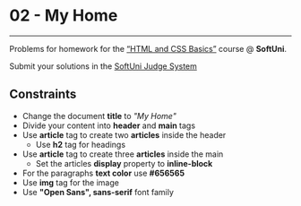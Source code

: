 ﻿# 02 - My Home
------
Problems for homework for the [“HTML and CSS Basics”](#) course @ **SoftUni**.

Submit your solutions in
the [SoftUni Judge System](https://judge.softuni.bg/Contests/#!/List/ByCategory/165/HTML-and-CSS)

## Constraints

* Change the document **title** to *"My Home"*
* Divide your content into **header** and **main** tags
* Use **article** tag to create two **articles** inside the header
    * Use **h2** tag for headings
* Use **article** tag to create three **articles** inside the main
    * Set the articles **display** property to **inline-block**
* For the paragraphs **text color** use **#656565**
* Use **img** tag for the image
* Use **"Open Sans", sans-serif** font family

